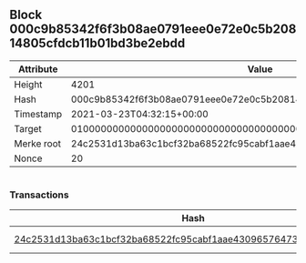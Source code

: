 ## Block 000c9b85342f6f3b08ae0791eee0e72e0c5b20814805cfdcb11b01bd3be2ebdd

Attribute | Value
--- | ---
Height | 4201
Hash | 000c9b85342f6f3b08ae0791eee0e72e0c5b20814805cfdcb11b01bd3be2ebdd
Timestamp | 2021-03-23T04:32:15+00:00
Target | 0100000000000000000000000000000000000000000000000000000000000000
Merke root | 24c2531d13ba63c1bcf32ba68522fc95cabf1aae430965764731c2b5823a24e0
Nonce | 20

```

```

### Transactions

Hash | Amount
--- | ---
[24c2531d13ba63c1bcf32ba68522fc95cabf1aae430965764731c2b5823a24e0](24c2531d13ba63c1bcf32ba68522fc95cabf1aae430965764731c2b5823a24e0.md) | 10.00000000 SKEPTI 
